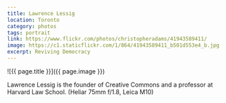 ```yaml
---
title: Lawrence Lessig
location: Toronto
category: photos
tags: portrait
link: https://www.flickr.com/photos/christopheradams/41943589411/
image: https://c1.staticflickr.com/1/864/41943589411_b501d553e4_b.jpg
excerpt: Reviving Democracy
---
```


![{{ page.title }}]({{ page.image }})

Lawrence Lessig is the founder of Creative Commons and a professor at Harvard Law School.
(Heliar 75mm f/1.8, Leica M10)
